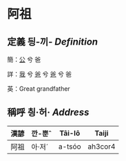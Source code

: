 # 阿祖
## 定義 딍-끼- _Definition_
簡：[公](member8.md) 兮 爸

詳：[我](member1.md) 兮 [爸](member2.md) 兮 [爸](member8.md) 兮 爸

英：Great grandfather

## 稱呼 칑·허· _Address_

漢諺 | 깐-뿐ˆ | Tâi-lô | Taiji
--- | --- | --- | --- 
阿祖 | 아·저ˊ | a-tsóo | ah3cor4 
